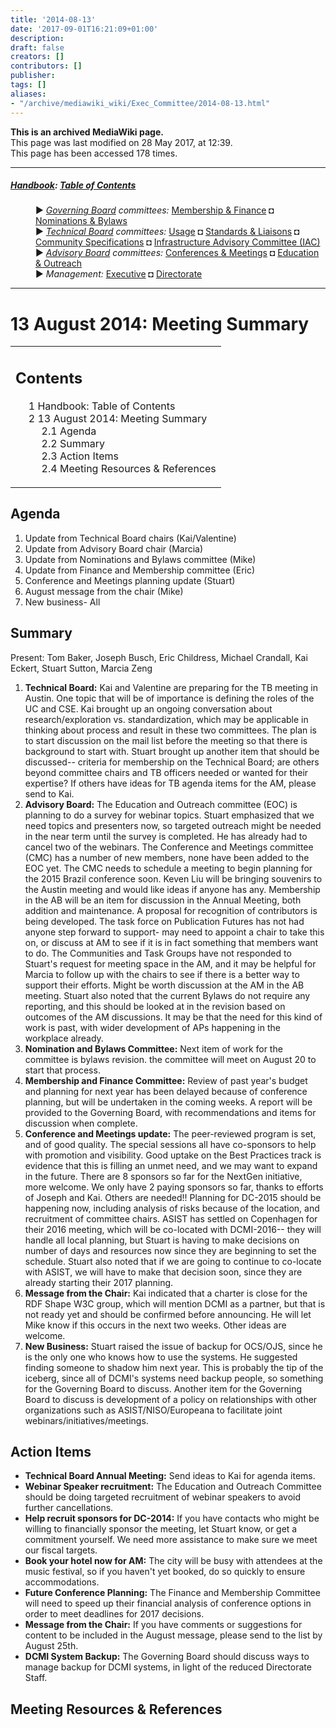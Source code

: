 ```yaml
---
title: '2014-08-13'
date: '2017-09-01T16:21:09+01:00'
description: 
draft: false
creators: []
contributors: []
publisher: 
tags: []
aliases:
- "/archive/mediawiki_wiki/Exec_Committee/2014-08-13.html"
---
```


 **This is an archived MediaWiki page.**  
This page was last modified on 28 May 2017, at 12:39.  
This page has been accessed 178 times.

* * *

##### [Handbook](/archive/mediawiki_wiki/DCMI_Handbook "DCMI Handbook"): [Table of Contents](/archive/mediawiki_wiki/DCMI_Handbook/ "DCMI Handbook") 
<dl>
<dd> ► <i><a href="/archive/mediawiki_wiki/DCMI_Governing_Board" title="DCMI Governing Board">Governing Board</a> committees:</i> <a href="/archive/mediawiki_wiki/DCMI_Governing_Board/finance" title="DCMI Governing Board/finance">Membership &amp; Finance</a> ◘ <a href="/archive/mediawiki_wiki/DCMI_Governing_Board/nominations" title="DCMI Governing Board/nominations">Nominations &amp; Bylaws</a> 
</dd>
<dd> ► <i><a href="/archive/mediawiki_wiki/DCMI_Technical_Board" title="DCMI Technical Board">Technical Board</a> committees:</i> <a href="/archive/mediawiki_wiki/DCMI_Technical_Board/usage" title="DCMI Technical Board/usage">Usage</a> ◘ <a href="/archive/mediawiki_wiki/DCMI_Technical_Board/standards" title="DCMI Technical Board/standards">Standards &amp; Liaisons</a> ◘ <a href="/archive/mediawiki_wiki/DCMI_Technical_Board/specifications" title="DCMI Technical Board/specifications">Community Specifications</a> ◘ <a href="/archive/mediawiki_wiki/DCMI_Technical_Board/infrastructure" title="DCMI Technical Board/infrastructure">Infrastructure Advisory Committee (IAC)</a>
</dd>
<dd> ► <i><a href="/archive/mediawiki_wiki/DCMI_Advisory_Board" title="DCMI Advisory Board">Advisory Board</a> committees:</i> <a href="/archive/mediawiki_wiki/DCMI_Advisory_Board/meetings" title="DCMI Advisory Board/meetings">Conferences &amp; Meetings</a> ◘ <a href="/archive/mediawiki_wiki/DCMI_Advisory_Board/documentation" title="DCMI Advisory Board/documentation">Education &amp; Outreach</a>
</dd>
<dd> ► <i>Management:</i> <a href="/archive/mediawiki_wiki/Exec_Committee" title="Exec Committee">Executive</a> ◘ <a href="/archive/mediawiki_wiki/Exec_Committee/directorate" title="Exec Committee/directorate">Directorate</a>
</dd>
</dl>

* * *

# 13 August 2014: Meeting Summary 
<table id="toc" class="toc">
  <tr>
    <td>
      <div id="toctitle">
        <h2>Contents</h2>
      </div>
      <ul>
        <li class="toclevel-1"><a href="#Handbook:_Table_of_Contents"><span class="tocnumber">1</span> <span class="toctext">Handbook: Table of Contents</span></a></li>
        <li class="toclevel-1 tocsection-1">
          <a href="#13_August_2014:_Meeting_Summary"><span class="tocnumber">2</span> <span class="toctext">13 August 2014: Meeting Summary</span></a>
          <ul>
            <li class="toclevel-2 tocsection-2"><a href="#Agenda"><span class="tocnumber">2.1</span> <span class="toctext">Agenda</span></a></li>
            <li class="toclevel-2 tocsection-3"><a href="#Summary"><span class="tocnumber">2.2</span> <span class="toctext">Summary</span></a></li>
            <li class="toclevel-2 tocsection-4"><a href="#Action_Items"><span class="tocnumber">2.3</span> <span class="toctext">Action Items</span></a></li>
            <li class="toclevel-2 tocsection-5"><a href="#Meeting_Resources_.26_References"><span class="tocnumber">2.4</span> <span class="toctext">Meeting Resources &amp; References</span></a></li>
          </ul>
        </li>
      </ul>
    </td>
  </tr>
</table>


## Agenda 

1. Update from Technical Board chairs (Kai/Valentine)
2. Update from Advisory Board chair (Marcia)
3. Update from Nominations and Bylaws committee (Mike)
4. Update from Finance and Membership committee (Eric)
5. Conference and Meetings planning update (Stuart)
6. August message from the chair (Mike)
7. New business- All

## Summary 

Present: Tom Baker, Joseph Busch, Eric Childress, Michael Crandall, Kai Eckert, Stuart Sutton, Marcia Zeng

1. **Technical Board:** Kai and Valentine are preparing for the TB meeting in Austin. One topic that will be of importance is defining the roles of the UC and CSE. Kai brought up an ongoing conversation about research/exploration vs. standardization, which may be applicable in thinking about process and result in these two committees. The plan is to start discussion on the mail list before the meeting so that there is background to start with. Stuart brought up another item that should be discussed-- criteria for membership on the Technical Board; are others beyond committee chairs and TB officers needed or wanted for their expertise? If others have ideas for TB agenda items for the AM, please send to Kai.
2. **Advisory Board:** The Education and Outreach committee (EOC) is planning to do a survey for webinar topics. Stuart emphasized that we need topics and presenters now, so targeted outreach might be needed in the near term until the survey is completed. He has already had to cancel two of the webinars. The Conference and Meetings committee (CMC) has a number of new members, none have been added to the EOC yet. The CMC needs to schedule a meeting to begin planning for the 2015 Brazil conference soon. Keven Liu will be bringing souvenirs to the Austin meeting and would like ideas if anyone has any. Membership in the AB will be an item for discussion in the Annual Meeting, both addition and maintenance. A proposal for recognition of contributors is being developed. The task force on Publication Futures has not had anyone step forward to support- may need to appoint a chair to take this on, or discuss at AM to see if it is in fact something that members want to do. The Communities and Task Groups have not responded to Stuart's request for meeting space in the AM, and it may be helpful for Marcia to follow up with the chairs to see if there is a better way to support their efforts. Might be worth discussion at the AM in the AB meeting. Stuart also noted that the current Bylaws do not require any reporting, and this should be looked at in the revision based on outcomes of the AM discussions. It may be that the need for this kind of work is past, with wider development of APs happening in the workplace already.
3. **Nomination and Bylaws Committee:** Next item of work for the committee is bylaws revision. the committee will meet on August 20 to start that process. 
4. **Membership and Finance Committee:** Review of past year's budget and planning for next year has been delayed because of conference planning, but will be undertaken in the coming weeks. A report will be provided to the Governing Board, with recommendations and items for discussion when complete.
5. **Conference and Meetings update:** The peer-reviewed program is set, and of good quality. The special sessions all have co-sponsors to help with promotion and visibility. Good uptake on the Best Practices track is evidence that this is filling an unmet need, and we may want to expand in the future. There are 8 sponsors so far for the NextGen initiative, more welcome. We only have 2 paying sponsors so far, thanks to efforts of Joseph and Kai. Others are needed!! Planning for DC-2015 should be happening now, including analysis of risks because of the location, and recruitment of committee chairs. ASIST has settled on Copenhagen for their 2016 meeting, which will be co-located with DCMI-2016-- they will handle all local planning, but Stuart is having to make decisions on number of days and resources now since they are beginning to set the schedule. Stuart also noted that if we are going to continue to co-locate with ASIST, we will have to make that decision soon, since they are already starting their 2017 planning.
6. **Message from the Chair:** Kai indicated that a charter is close for the RDF Shape W3C group, which will mention DCMI as a partner, but that is not ready yet and should be confirmed before announcing. He will let Mike know if this occurs in the next two weeks. Other ideas are welcome.
7. **New Business:** Stuart raised the issue of backup for OCS/OJS, since he is the only one who knows how to use the systems. He suggested finding someone to shadow him next year. This is probably the tip of the iceberg, since all of DCMI's systems need backup people, so something for the Governing Board to discuss. Another item for the Governing Board to discuss is development of a policy on relationships with other organizations such as ASIST/NISO/Europeana to facilitate joint webinars/initiatives/meetings. 

## Action Items 

- **Technical Board Annual Meeting:** Send ideas to Kai for agenda items.
- **Webinar Speaker recruitment:** The Education and Outreach Committee should be doing targeted recruitment of webinar speakers to avoid further cancellations.
- **Help recruit sponsors for DC-2014:** If you have contacts who might be willing to financially sponsor the meeting, let Stuart know, or get a commitment yourself. We need more assistance to make sure we meet our fiscal targets.
- **Book your hotel now for AM:** The city will be busy with attendees at the music festival, so if you haven't yet booked, do so quickly to ensure accommodations.
- **Future Conference Planning:** The Finance and Membership Committee will need to speed up their financial analysis of conference options in order to meet deadlines for 2017 decisions.
- **Message from the Chair:** If you have comments or suggestions for content to be included in the August message, please send to the list by August 25th.
- **DCMI System Backup:** The Governing Board should discuss ways to manage backup for DCMI systems, in light of the reduced Directorate Staff.

## Meeting Resources & References 

